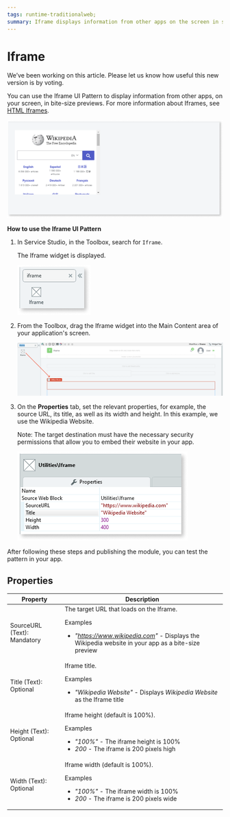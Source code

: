 ```yaml
---
tags: runtime-traditionalweb; 
summary: Iframe displays information from other apps on the screen in small previews.
---
```


# Iframe

<div class="info" markdown="1">

We’ve been working on this article. Please let us know how useful this new version is by voting.

</div>

 You can use the Iframe UI Pattern to display information from other apps, on your screen, in bite-size previews. For more information about Iframes, see [HTML Iframes](https://www.w3schools.com/html/html_iframe.asp).

![](<images/iframe-image-8.png>)

**How to use the Iframe UI Pattern**

1. In Service Studio, in the Toolbox, search for `Iframe`.

    The Iframe widget is displayed.

    ![](<images/iframe-image-6.png>)

1. From the Toolbox, drag the Iframe widget into the Main Content area of your application's screen.

    ![](<images/iframe-image-7.png>)

1. On the **Properties** tab, set the relevant properties, for example, the source URL, its title, as well as its width and height. In this example, we use the Wikipedia Website.

    Note: The target destination must have the necessary security permissions that allow you to embed their website in your app.

    ![](<images/iframe-image-5.png>)

After following these steps and publishing the module, you can test the pattern in your app.

## Properties

| Property | Description |
|---|---|
| SourceURL (Text): Mandatory | The target URL that loads on the Iframe.<p>Examples<ul><li>_"https://www.wikipedia.com"_ - Displays the Wikipedia website in your app as a bite-size preview</li></ul></p> | 
| Title (Text): Optional | Iframe title.<p>Examples<ul><li>_"Wikipedia Website"_ - Displays _Wikipedia Website_ as the Iframe title</li></ul></p>|
| Height (Text): Optional  | Iframe height (default is 100%). <p>Examples<ul><li>_"100%"_ - The iframe height is 100% </li><li>_200_ - The iframe is 200 pixels high </li></ul></p>|
| Width (Text): Optional | Iframe width (default is 100%). <p>Examples<ul><li> _"100%"_ - The iframe width is 100%</li><li>_200_ - The iframe is 200 pixels wide </li></ul></p>|
